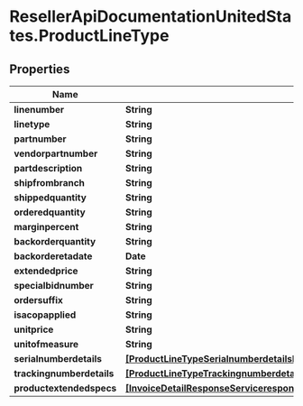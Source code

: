 # ResellerApiDocumentationUnitedStates.ProductLineType

## Properties

Name | Type | Description | Notes
------------ | ------------- | ------------- | -------------
**linenumber** | **String** |  | [optional] 
**linetype** | **String** |  | [optional] 
**partnumber** | **String** |  | [optional] 
**vendorpartnumber** | **String** |  | [optional] 
**partdescription** | **String** |  | [optional] 
**shipfrombranch** | **String** |  | [optional] 
**shippedquantity** | **String** |  | [optional] 
**orderedquantity** | **String** |  | [optional] 
**marginpercent** | **String** |  | [optional] 
**backorderquantity** | **String** |  | [optional] 
**backorderetadate** | **Date** |  | [optional] 
**extendedprice** | **String** |  | [optional] 
**specialbidnumber** | **String** |  | [optional] 
**ordersuffix** | **String** |  | [optional] 
**isacopapplied** | **String** |  | [optional] 
**unitprice** | **String** |  | [optional] 
**unitofmeasure** | **String** |  | [optional] 
**serialnumberdetails** | [**[ProductLineTypeSerialnumberdetailsInner]**](ProductLineTypeSerialnumberdetailsInner.md) |  | [optional] 
**trackingnumberdetails** | [**[ProductLineTypeTrackingnumberdetailsInner]**](ProductLineTypeTrackingnumberdetailsInner.md) |  | [optional] 
**productextendedspecs** | [**[InvoiceDetailResponseServiceresponseInvoicedetailresponseExtendedspecsInner]**](InvoiceDetailResponseServiceresponseInvoicedetailresponseExtendedspecsInner.md) |  | [optional] 


